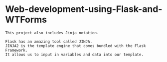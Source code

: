 # Web-development-using-Flask-and-WTForms
    This project also includes Jinja notation.

    Flask has an amazing tool called JINJA.
    JINJA2 is the template engine that comes bundled with the Flask Framework.
    It allows us to input in variables and data into our template.
